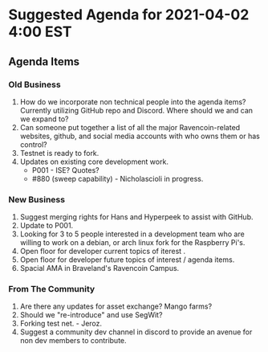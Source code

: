 # Suggested Agenda for 2021-04-02 4:00 EST

## Agenda Items
### Old Business
1. How do we incorporate non technical people into the agenda items? Currently utilizing GitHub repo and Discord. Where should we and can we expand to? 
1. Can someone put together a list of all the major Ravencoin-related websites, github, and social media accounts with who owns them or has control?
1. Testnet is ready to fork.
1. Updates on existing core development work.
	- P001 - ISE? Quotes?
    - #880 (sweep capability) - Nicholascioli in progress.

### New Business
1. Suggest merging rights for Hans and Hyperpeek to assist with GitHub.
1. Update to P001.
1. Looking for 3 to 5 people interested in a development team who are willing to work on a debian, or arch linux fork for the Raspberry Pi's.
1. Open floor for developer current topics of iterest .
1. Open floor for developer future topics of interest / agenda items.
1. Spacial AMA in Braveland's Ravencoin Campus.

### From The Community
1. Are there any updates for asset exchange? Mango farms?
1. Should we "re-introduce" and use SegWit?
1. Forking test net. - Jeroz.
1. Suggest a community dev channel in discord to provide an avenue for non dev members to contribute.